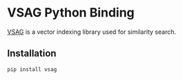 # VSAG Python Binding

[VSAG](https://github.com/alipay/vsag) is a vector indexing library used for similarity search.

## Installation

```bash
pip install vsag
```
